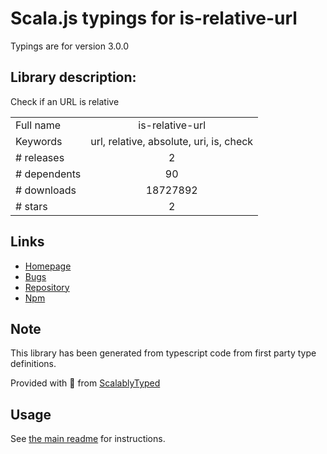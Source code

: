 
# Scala.js typings for is-relative-url

Typings are for version 3.0.0

## Library description:
Check if an URL is relative

|                    |                 |
| ------------------ | :-------------: |
| Full name          | is-relative-url |
| Keywords           | url, relative, absolute, uri, is, check |
| # releases         | 2 |
| # dependents       | 90 |
| # downloads        | 18727892 |
| # stars            | 2 |

## Links
- [Homepage](https://github.com/sindresorhus/is-relative-url#readme)
- [Bugs](https://github.com/sindresorhus/is-relative-url/issues)
- [Repository](https://github.com/sindresorhus/is-relative-url)
- [Npm](https://www.npmjs.com/package/is-relative-url)
    


## Note
This library has been generated from typescript code from first party type definitions.

Provided with :purple_heart: from [ScalablyTyped](https://github.com/oyvindberg/ScalablyTyped)

## Usage
See [the main readme](../../readme.md) for instructions.


